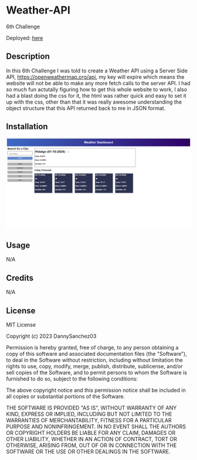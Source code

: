 # Weather-API
6th Challenge

Deployed: [here](https://dannysanchez03.github.io/Weather-API/)

## Description

In this 6th Challenge I was told to create a Weather API using a Server Side API, https://openweathermap.org/api, my key will expire which means the website will not be able to make any more fetch calls to the server API. I had so much fun actutally figuring how to get this whole website to work, I also had a blast doing the css for it, the html was rather quick and easy to set it up with the css, other than that it was really awesome understanding the object structure that this API returned back to me in JSON format.

## Installation

![my screenshot](assets/images/Ss.png)

## Usage

N/A

## Credits

N/A

## License

MIT License

Copyright (c) 2023 DannySanchez03

Permission is hereby granted, free of charge, to any person obtaining a copy
of this software and associated documentation files (the "Software"), to deal
in the Software without restriction, including without limitation the rights
to use, copy, modify, merge, publish, distribute, sublicense, and/or sell
copies of the Software, and to permit persons to whom the Software is
furnished to do so, subject to the following conditions:

The above copyright notice and this permission notice shall be included in all
copies or substantial portions of the Software.

THE SOFTWARE IS PROVIDED "AS IS", WITHOUT WARRANTY OF ANY KIND, EXPRESS OR
IMPLIED, INCLUDING BUT NOT LIMITED TO THE WARRANTIES OF MERCHANTABILITY,
FITNESS FOR A PARTICULAR PURPOSE AND NONINFRINGEMENT. IN NO EVENT SHALL THE
AUTHORS OR COPYRIGHT HOLDERS BE LIABLE FOR ANY CLAIM, DAMAGES OR OTHER
LIABILITY, WHETHER IN AN ACTION OF CONTRACT, TORT OR OTHERWISE, ARISING FROM,
OUT OF OR IN CONNECTION WITH THE SOFTWARE OR THE USE OR OTHER DEALINGS IN THE
SOFTWARE.
